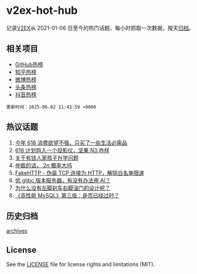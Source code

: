 # v2ex-hot-hub

 记录[V2EX](https://www.v2ex.com/)从 2021-01-06 日至今的热门话题。每小时抓取一次数据，按天[归档](archives)。
 
 ## 相关项目

- [GitHub热榜](https://github.com/it985/github-hot-hub)
- [知乎热榜](https://github.com/it985/zhihu-hot-hub)
- [微博热榜](https://github.com/it985/weibo-hot-hub)
- [头条热榜](https://github.com/it985/toutiao-hot-hub)
- [抖音热榜](https://github.com/it985/douyin-hot-hub)


 `更新时间：2025-06-02 11:43:59 +0800`

## 热议话题

1. [今年 618 消费欲望不强，只买了一些生活必需品](https://www.v2ex.com/t/1135708)
1. [618 计划购入一个投影仪，坚果 N3 咋样](https://www.v2ex.com/t/1135731)
1. [关于有钱人家孩子升学问题](https://www.v2ex.com/t/1135751)
1. [仲裁的话， 2n 概率大吗](https://www.v2ex.com/t/1135704)
1. [FakeHTTP - 伪装 TCP 连接为 HTTP，解除白名单限速](https://www.v2ex.com/t/1135702)
1. [低 glibc 版本服务器，有没有办法用 AI？](https://www.v2ex.com/t/1135699)
1. [为什么没有左脚刹车右脚油门的设计呢？](https://www.v2ex.com/t/1135739)
1. [《高性能 MySQL》第三版：是否已经过时？](https://www.v2ex.com/t/1135741)

## 历史归档

[archives](archives)

## License

See the [LICENSE](LICENSE) file for license rights and limitations (MIT).
